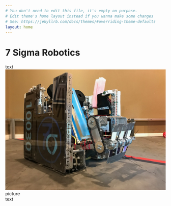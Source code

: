 ```yaml
---
# You don't need to edit this file, it's empty on purpose.
# Edit theme's home layout instead if you wanna make some changes
# See: https://jekyllrb.com/docs/themes/#overriding-theme-defaults
layout: home
---
```

<div class="logo-box"><h1>7 Sigma Robotics</h1></div>
<div class="container-row"><div class="arrow-left">text</div><div class="text-right"><img class="arrow-image" src="images/robot.jpeg"></div></div>
<div class="container-row"><div class="text-left">picture</div><div class="arrow-right">text</div></div>